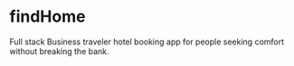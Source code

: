 # findHome
Full stack Business traveler hotel booking app for people seeking comfort without breaking the bank.
